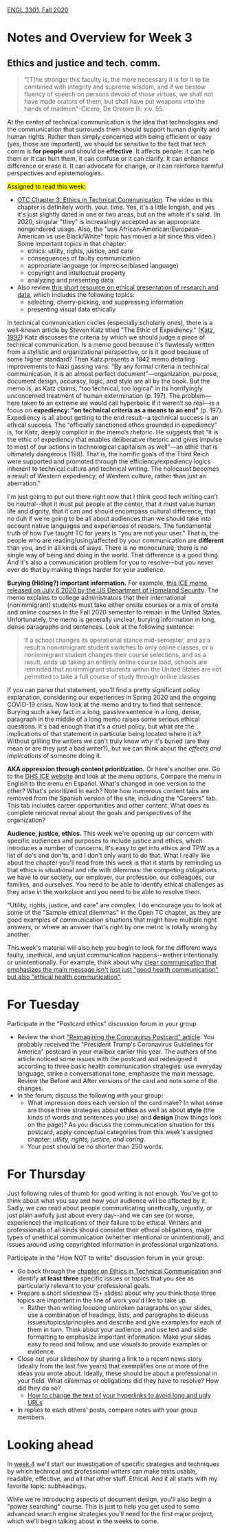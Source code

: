 [ENGL 3301, Fall 2020](../calendar.html)

# Notes and Overview for Week 3

## Ethics and justice and tech. comm.

> "[T]he stronger this faculty is, the more necessary it is for it to be combined with integrity and supreme wisdom, and if we bestow fluency of speech on persons devoid of those virtues, we shall not have made orators of them, but shall have put weapons into the hands of madmen"-Cicero, De Oratore III: xiv. 55.


At the center of technical communication is the idea that technologies and the communication that surrounds them should support human dignity and human rights. Rather than simply concerned with being efficient or easy (yes, those are important), we should be sensitive to the fact that tech comm is **for people** and should be **effective**. It affects people: it can help them or it can hurt them, it can confuse or it can clarify. It can enhance difference or erase it. It can advocate for change, or it can reinforce harmful perspectives and epistemologies.

<mark>Assigned to read this week:</mark>
-  [OTC Chapter 3, Ethics in Technical Communication](https://alg.manifoldapp.org/read/open-technical-communication/section/8b530f4b-5942-4071-845a-0a138601da10). The video in this chapter is definitely worth. your. time. Yes, it's a little longish, and yes it's just slightly dated in one or two areas, but on the whole it's solid. (In 2020, singular "they" is increasingly accepted as an appropriate nongendered usage. Also, the "use African-American/European-American vs use Black/White" topic has moved a bit since this video.) Some important topics in that chapter:
    - ethics: utility, rights, justice, and care
    - consequences of faulty communication
    - appropriate language (or imprecise/biased language)
    - copyright and intellectual property
    - analyzing and presenting data
- Also review [this short resource on ethical presentation of research and data](https://openoregon.pressbooks.pub/technicalwriting/chapter/9-3-typical-ethics-issues-in-technical-writing/), which includes the following topics:
    - selecting, cherry-picking, and suppressing information
    - presenting visual data ethically


In technical communication circles (especially scholarly ones), there is a well-known article by Steven Katz titled "The Ethic of Expediency." ([Katz, 1992](https://www.jstor.org/stable/378062?seq=1)) Katz discusses the criteria by which we should judge a piece of technical communication. Is a memo good because it's flawlessly written from a stylistic and organizational perspective, or is it good because of some higher standard? Then Katz presents a 1942 memo detailing improvements to Nazi gassing vans: “By any formal criteria in technical communication, it is an almost perfect document”—organization, purpose, document design, accuracy, logic, and style are all by the book. But the memo is, as Katz claims, “too technical, too logical” in its horrifyingly unconcerned treatment of human extermination (p. 197). The problem—here taken to an extreme we would call hyperbolic if it weren’t so real&mdash;is a focus on **expediency: “on technical criteria as a means to an end”** (p. 197). Expediency is all about getting to the end result--a technical success is an ethical success. The “officially sanctioned ethos grounded in expediency” is, for Katz, deeply complicit in the memo’s rhetoric. He suggests that “it is the ethic of expediency that enables deliberative rhetoric and gives impulse to most of our actions in technological capitalism as well”—an ethic that is ultimately dangerous (198). That is, the horrific goals of the Third Reich were supported and promoted through the efficiency/expediency logics inherent to technical culture and technical writing. The holocaust becomes a result of Western expediency, of Western culture, rather than just an aberration."

I'm just going to put out there right now that I think good tech writing can't be neutral--that it must put people at the center, that it must value human life and dignity, that it can and should encompass cultural difference, that no duh if we're going to be all about audiences than we should take into account native languages and experiences of readers. The fundamental truth of how I've taught TC for years is "you are not your user." That is, the people who are reading/using/affected by your communication are **different** than you, and in all kinds of ways. There is no monoculture; there is no single way of being and doing in the world. That difference is a good thing. And it's also a communication problem for you to resolve--but you never ever do that by making things harder for your audience.

**Burying (Hiding?) important information.** For example, [this ICE memo released on July 6 2020 by the US Department of Homeland Security](https://www.ice.gov/doclib/sevis/pdf/bcm2007-01.pdf). The memo explains to college administrators that their international (nonimmigrant) students must take either onsite courses or a mix of onsite and online courses in the Fall 2020 semester to remain in the United States. Unfortunately, the memo is generally unclear, burying information in long, dense paragraphs and sentences. Look at the following sentence:
> If a school changes its operational stance mid-semester, and as a result a nonimmigrant student switches to only online classes, or a nonimmigrant student changes their course selections, and as a result, ends up taking an entirely online course load, schools are reminded that nonimmigrant students within the United States are not permitted to take a full course of study through online classes

If you can parse that statement, you'll find a pretty significant policy explanation, considering our experiences in Spring 2020 and the ongoing COVID-19 crisis. Now look at the memo and try to find that sentence. Burying such a key fact in a long, passive sentence in a long, dense, paragraph in the middle of a long memo raises some serious ethical questions. It's bad enough that it's a cruel policy, but what are the implications of that statement in particular being located where it is? Without grilling the writers we can't truly know _why_ it's buried (are they mean or are they just a bad writer?), but we can think about the _effects and implications_ of someone doing it.

**AKA oppression through content prioritization.** Or here's another one. Go to the [DHS ICE website](https://www.ice.gov/) and look at the menu options. Compare the menu in English to the menu en Espa&ntilde;ol. What's changed in one version to the other? What's prioritized in each? Note how numerous content tabs are removed from the Spanish version of the site, including the "Careers" tab. This tab includes career opportunities and other content. What does its complete removal reveal about the goals and perspectives of the organization?

**Audience, justice, ethics.** This week we're opening up our concern with specific audiences and purposes to include justice and ethics, which introduces a number of concerns. It's easy to get into ethics and TPW as a list of do's and don'ts, and I don't only want to do that. What I really like about the chapter you'll read from this week is that it starts by reminding us that ethics is situational and rife with dilemmas: the competing obligations we have to our society, our employer, our profession, our colleagues, our families, and ourselves. You need to be able to identify ethical challenges as they arise in the workplace and you need to be able to resolve them.

"Utility, rights, justice, and care" are complex. I do encourage you to look at some of the "Sample ethical dilemmas" in the Open TC chapter, as they are good examples of communication situations that might have multiple right answers, or where an answer that's right by one metric is totally wrong by another.

This week's material will also help you begin to look for the different ways faulty, unethical, and unjust communication happens--wether intentionally or unintentionally. For example, think about why [clear communication that emphasizes the main message isn't just just "good health communication" but also "ethical health communication"](https://medium.com/wehearthealthliteracy/reimagining-the-coronavirus-postcard-a42bc87d698f).


# For Tuesday

Participate in the "Postcard ethics" discussion forum in your group

 - Review the short ["Reimagining the Coronavirus Postcard" article](https://medium.com/wehearthealthliteracy/reimagining-the-coronavirus-postcard-a42bc87d698f). You probably received the "President Trump's Coronavirus Guidelines for America" postcard in your mailbox earlier this year. The authors of the article noticed some issues with the postcard and redesigned it according to three basic health communication strategies: use everyday language, strike a conversational tone, emphasize the main message. Review the Before and After versions of the card and note some of the changes.
 - In the forum, discuss the following with your group:
    - What impression does each version of the card make? In what sense are those three strategies about **ethics** as well as about **style** (the kinds of words and sentences you use) and **design** (how things look on the page)? As you discuss the communication situation for this postcard, apply conceptual categories from this week's assigned chapter: *utility, rights, justice, and caring*.
    - Your post should be no shorter than 250 words.

# For Thursday
Just following rules of thumb for good writing is not enough. You've got to think about what you say and how your audience will be affected by it. Sadly, we can read about people communicating unethically, unjustly, or just plain awfully just about every day--and we can see (or worse, experience) the implications of their failure to be ethical. Writers and professionals of all kinds should consider their ethical obligations, major types of unethical communication (whether intentional or unintentional), and issues around using copyrighted information in professional organizations.

Participate in the "How NOT to write" discussion forum in your group:

  - Go back through the [chapter on Ethics in Technical Communication](https://alg.manifoldapp.org/read/open-technical-communication/section/8b530f4b-5942-4071-845a-0a138601da10) and identify **at least three** specific issues or topics that you see as particularly relevant to your professional goals.
  - Prepare a short slideshow (5+ slides) about why you think those three topics are important in the line of work you'd like to take up.
    - Rather than writing loooong unbroken paragraphs on your slides, use a combination of headings, lists, and paragraphs to discuss issues/topics/principles and describe and give examples for each of them in turn. Think about your audience, and use text and slide formatting to emphasize important information. Make your slides easy to read and follow, and use visuals to provide examples or evidence.
  - Close out your slideshow by sharing a link to a recent news story (ideally from the last five years) that exemplifies one or more of the ideas you wrote about. Ideally, these should be about a professional in your field. What dilemmas or obligations did they have to resolve? How did they do so?
    - [How to change the text of your hyperlinks to avoid long and ugly URLs](https://support.microsoft.com/en-gb/office/customize-the-text-for-a-hyperlink-63d4fdcc-bce2-41ea-9649-d8aaa900fe2f)
  - In replies to each others' posts, compare notes with your group members.

# Looking ahead

In [week 4](week-04-notes) we'll start our investigation of specific strategies and techniques by which technical and professional writers can make texts usable, readable, effective, and all that other stuff. Ethical. And it all starts with my favorite topic: subheadings.

While we're introducing aspects of document design, you'll also begin a "power searching" course. This is just to help you get used to some advanced search engine strategies you'll need for the first major project, which we'll begin talking about in the weeks to come.
